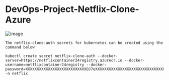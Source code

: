# DevOps-Project-Netflix-Clone-Azure
![image](https://github.com/user-attachments/assets/1f63c97f-ca77-4c7a-b9d5-acc32cb14408)




```
The netflix-clone-auth secrets for kubernetes can be created using the command below

kubectl create secret netflix-clone-auth --docker-server=https://netflixcontainer24registry.azurecr.io --docker-username=netflixcontainer24registry --docker-password=XXXXXXXXXXXXXXXXXXXXXXXXXXXOJ7eXXXXXXXXXXXXXXXXXXXXXXXXXXXXXXXXXXXMtTc -n netflix
```
